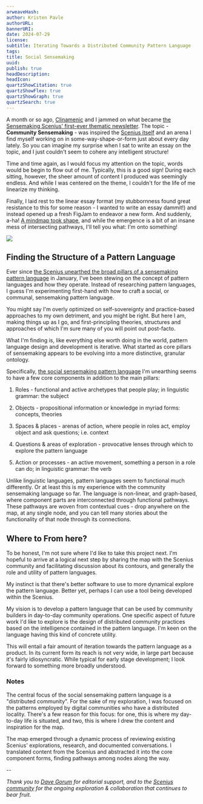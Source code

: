 ```yaml
---
arweaveHash: 
author: Kristen Pavle
authorURL: 
bannerURI: 
date: 2024-07-29
license: 
subtitle: Iterating Towards a Distributed Community Pattern Language
tags: 
title: Social Sensemaking
uuid: 
publish: true
headDescription: 
headIcon: 
quartzShowCitation: true
quartzShowFlex: true
quartzShowGraph: true
quartzSearch: true
---
```

A month or so ago, [Clinamenic](https://www.clinamenic.com/) and I jammed on what became [the Sensemaking Scenius' first-ever thematic newsletter](https://m4co.notion.site/Call-for-submissions-on-Community-Sensemaking-32f16eaa829c41618ff0c7239ff7aee6). The topic - **Community Sensemaking** - was inspired the [Scenius itself](https://kpaxle.mmm.page/scenius) and an arena I find myself working on in some-way-shape-or-form just about every day lately. So you can imagine my surprise when I sat to write an essay on the topic, and I just couldn't seem to cohere any intelligent structure!

Time and time again, as I would focus my attention on the topic, words would be begin to flow out of me. Typically, this is a good sign! During each sitting, however, the sheer amount of content I produced was seemingly endless. And while I was centered on the theme, I couldn't for the life of me linearize my thinking.

Finally, I laid rest to the linear essay format (my stubbornness found great resistance to this for some reason - I wanted to write an essay dammit!) and instead opened up a fresh FigJam to endeavor a new form. And suddenly, a-ha! [A mindmap took shape](https://www.figma.com/board/bxlNR9c17SovmUHQ8QqdNN/Communities-%26-Sensemaking?node-id=0-1&t=WwGN7G2LIKqfNP7U-1), and while the emergence is a bit of an insane mess of intersecting pathways, I'll tell you what: I'm onto something!

![](https://storage.googleapis.com/papyrus_images/8aa786d2fce6d502735c5641cea28a1d.png)

## Finding the Structure of a Pattern Language

Ever since [the Scenius unearthed the broad pillars of a sensemaking pattern language](https://paragraph.xyz/@scenius-gardens/shoebox) in January, I've been stewing on the concept of pattern languages and how they operate. Instead of researching pattern languages, I guess I'm experimenting first-hand with how to craft a social, or communal, sensemaking pattern language.

You might say I'm overly optimized on self-sovereignty and practice-based approaches to my own detriment, and you might be right. But here I am, making things up as I go, and first-principling theories, structures and approaches of which I'm sure many of you will point out post-facto.

What I'm finding is, like everything else worth doing in the world, pattern language design and development is iterative. What started as core pillars of sensemaking appears to be evolving into a more distinctive, granular ontology.

Specifically, [the social sensemaking pattern language](https://www.figma.com/board/bxlNR9c17SovmUHQ8QqdNN/Communities-%26-Sensemaking?node-id=0-1&t=WwGN7G2LIKqfNP7U-1) I'm unearthing seems to have a few core components in addition to the main pillars:

1. Roles - functional and active archetypes that people play; in linguistic grammar: the subject
    
2. Objects - propositional information or knowledge in myriad forms: concepts, theories
    
3. Spaces & places - arenas of action, where people in roles act, employ object and ask questions; i.e. context
    
4. Questions & areas of exploration - provocative lenses through which to explore the pattern language
    
5. Action or processes - an active movement, something a person in a role can do; in linguistic grammar: the verb
    

Unlike linguistic languages, pattern languages seem to functional much differently. Or at least this is my experience with the community sensemaking language so far. The language is non-linear, and graph-based, where component parts are interconnected through functional pathways. These pathways are woven from contextual cues - drop anywhere on the map, at any single node, and you can tell many stories about the functionality of that node through its connections.

## **Where to From here?**

To be honest, I'm not sure where I'd like to take this project next. I'm hopeful to arrive at a logical next step by sharing the map with the Scenius community and facilitating discussion about its contours, and generally the role and utility of pattern languages.

My instinct is that there's better software to use to more dynamical explore the pattern language. Better yet, perhaps I can use a tool being developed within the Scenius.

My vision is to develop a pattern language that can be used by community builders in day-to-day community operations. One specific aspect of future work I'd like to explore is the design of distributed community practices based on the intelligence contained in the pattern language. I'm keen on the language having this kind of concrete utility.

This will entail a fair amount of iteration towards the pattern language as a product. In its current form its reach is not very wide, in large part because it's fairly idiosyncratic. While typical for early stage development; I look forward to something more broadly understood.

### Notes

The central focus of the social sensemaking pattern language is a "distributed community". For the sake of my exploration, I was focused on the patterns employed by digital communities who have a distributed locality. There's a few reason for this focus: for one, this is where my day-to-day life is situated, and two, this is where I drew the content and inspiration for the map.

The map emerged through a dynamic process of reviewing existing Scenius' explorations, research, and documented conversations. I translated content from the Scenius and abstracted it into the core component forms, finding pathways among nodes along the way.

--

_Thank you to_ [_Dave Gorum_](https://davegorum.com/) _for editorial support, and to the_ [_Scenius community_](https://www.scenius.space/) _for the ongoing exploration & collaboration that continues to bear fruit._